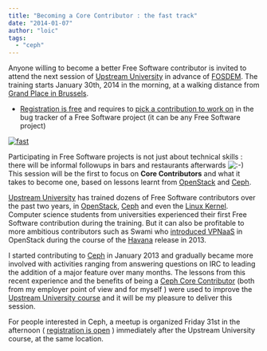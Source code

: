 ```yaml
---
title: "Becoming a Core Contributor : the fast track"
date: "2014-01-07"
author: "loic"
tags: 
  - "ceph"
---
```


Anyone willing to become a better Free Software contributor is invited to attend the next session of [Upstream University](http://upstream-university.org/) in advance of [FOSDEM](http://fosdem.org/). The training starts January 30th, 2014 in the morning, at a walking distance from [Grand Place in Brussels](http://www.openstreetmap.org/#map=17/50.84641/4.35933).

- [Registration is free](http://upstream-university.org/apply/) and requires to [pick a contribution to work on](http://upstream-university.org/course/) in the bug tracker of a Free Software project (it can be any Free Software project)

[![](images/fast.png "fast")](http://www.flickr.com/photos/lavandarfields/2840766730/)

Participating in Free Software projects is not just about technical skills : there will be informal followups in bars and restaurants afterwards ![:-)](http://dachary.org/wp-includes/images/smilies/icon_smile.gif) This session will be the first to focus on **Core Contributors** and what it takes to become one, based on lessons learnt from [OpenStack](http://openstack.org/) and [Ceph](http://ceph.com/).  
  
[Upstream University](http://upstream-university.org/) has trained dozens of Free Software contributors over the past two years, in [OpenStack](http://openstack.org/), [Ceph](http://ceph.com/) and even the [Linux Kernel](https://www.kernel.org/). Computer science students from universities experienced their first Free Software contribution during the training. But it can also be profitable to more ambitious contributors such as Swami who [introduced VPNaaS](https://www.youtube.com/watch?v=CwrhNfhk1HQ&html5=True) in OpenStack during the course of the [Havana](http://www.openstack.org/software/havana/) release in 2013.

I started contributing to [Ceph](http://ceph.com/) in January 2013 and gradually became more involved with activities ranging from answering questions on IRC to leading the addition of a major feature over many months. The lessons from this recent experience and the benefits of being a [Ceph Core Contributor](http://metrics.ceph.com/scm.html) (both from my employer point of view and for myself ) were used to improve the [Upstream University course](http://upstream-university.org/course/) and it will be my pleasure to deliver this session.

For people interested in Ceph, a meetup is organized Friday 31st in the afternoon ( [registration is open](http://www.meetup.com/Ceph-Brussels/events/152786002/) ) immediately after the Upstream University course, at the same location.
